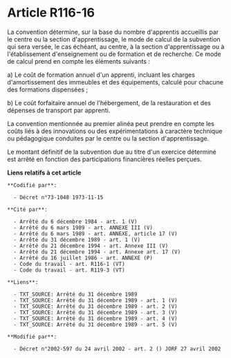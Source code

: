 # Article R116-16

La convention détermine, sur la base du nombre d'apprentis accueillis par le centre ou la section d'apprentissage, le mode de
calcul de la subvention qui sera versée, le cas échéant, au centre, à la section d'apprentissage ou à l'établissement
d'enseignement ou de formation et de recherche. Ce mode de calcul prend en compte les éléments suivants :

a) Le coût de formation annuel d'un apprenti, incluant les charges d'amortissement des immeubles et des équipements, calculé
pour chacune des formations dispensées ;

b) Le coût forfaitaire annuel de l'hébergement, de la restauration et des dépenses de transport par apprenti.

La convention mentionnée au premier alinéa peut prendre en compte les coûts liés à des innovations ou des expérimentations à
caractère technique ou pédagogique conduites par le centre ou la section d'apprentissage.

Le montant définitif de la subvention due au titre d'un exercice déterminé est arrêté en fonction des participations
financières réelles perçues.

**Liens relatifs à cet article**

	**Codifié par**:

	  - Décret n°73-1048 1973-11-15

	**Cité par**:

	  - Arrêté du 6 décembre 1984 - art. 1 (V)
	  - Arrêté du 6 mars 1989 - art. ANNEXE III (V)
	  - Arrêté du 6 mars 1989 - art. ANNEXE, article 17 (V)
	  - Arrêté du 31 décembre 1989 - art. 1 (V)
	  - Arrêté du 21 décembre 1994 - art. Annexe III (V)
	  - Arrêté du 21 décembre 1994 - art. Annexe art. 17 (V)
	  - Arrêté du 16 juillet 1986 - art. ANNEXE (P)
	  - Code du travail - art. R116-1 (VT)
	  - Code du travail - art. R119-3 (VT)

	**Liens**:

	  - TXT_SOURCE: Arrêté du 31 décembre 1989
	  - TXT_SOURCE: Arrêté du 31 décembre 1989 - art. 1 (V)
	  - TXT_SOURCE: Arrêté du 31 décembre 1989 - art. 2 (V)
	  - TXT_SOURCE: Arrêté du 31 décembre 1989 - art. 3 (V)
	  - TXT_SOURCE: Arrêté du 31 décembre 1989 - art. 4 (V)
	  - TXT_SOURCE: Arrêté du 31 décembre 1989 - art. 5 (V)

	**Modifié par**:

	  - Décret n°2002-597 du 24 avril 2002 - art. 2 () JORF 27 avril 2002
